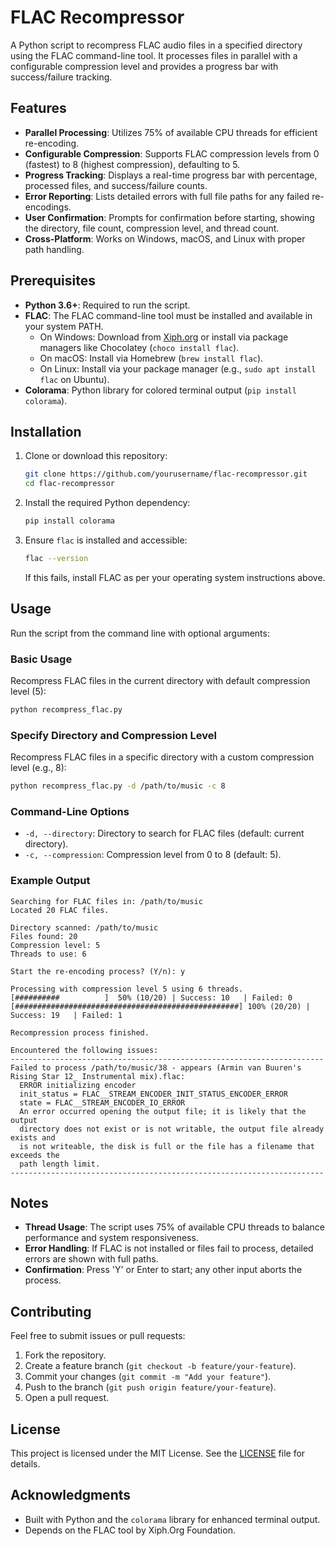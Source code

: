 # FLAC Recompressor

A Python script to recompress FLAC audio files in a specified directory using the FLAC command-line tool. It processes files in parallel with a configurable compression level and provides a progress bar with success/failure tracking.

## Features

- **Parallel Processing**: Utilizes 75% of available CPU threads for efficient re-encoding.
- **Configurable Compression**: Supports FLAC compression levels from 0 (fastest) to 8 (highest compression), defaulting to 5.
- **Progress Tracking**: Displays a real-time progress bar with percentage, processed files, and success/failure counts.
- **Error Reporting**: Lists detailed errors with full file paths for any failed re-encodings.
- **User Confirmation**: Prompts for confirmation before starting, showing the directory, file count, compression level, and thread count.
- **Cross-Platform**: Works on Windows, macOS, and Linux with proper path handling.

## Prerequisites

- **Python 3.6+**: Required to run the script.
- **FLAC**: The FLAC command-line tool must be installed and available in your system PATH.
  - On Windows: Download from [Xiph.org](https://xiph.org/flac/download.html) or install via package managers like Chocolatey (`choco install flac`).
  - On macOS: Install via Homebrew (`brew install flac`).
  - On Linux: Install via your package manager (e.g., `sudo apt install flac` on Ubuntu).
- **Colorama**: Python library for colored terminal output (`pip install colorama`).

## Installation

1. Clone or download this repository:
   ```bash
   git clone https://github.com/yourusername/flac-recompressor.git
   cd flac-recompressor
   ```
2. Install the required Python dependency:
   ```bash
   pip install colorama
   ```
3. Ensure `flac` is installed and accessible:
   ```bash
   flac --version
   ```
   If this fails, install FLAC as per your operating system instructions above.

## Usage

Run the script from the command line with optional arguments:

### Basic Usage
Recompress FLAC files in the current directory with default compression level (5):
```bash
python recompress_flac.py
```

### Specify Directory and Compression Level
Recompress FLAC files in a specific directory with a custom compression level (e.g., 8):
```bash
python recompress_flac.py -d /path/to/music -c 8
```

### Command-Line Options
- `-d, --directory`: Directory to search for FLAC files (default: current directory).
- `-c, --compression`: Compression level from 0 to 8 (default: 5).

### Example Output
```
Searching for FLAC files in: /path/to/music
Located 20 FLAC files.

Directory scanned: /path/to/music
Files found: 20
Compression level: 5
Threads to use: 6

Start the re-encoding process? (Y/n): y

Processing with compression level 5 using 6 threads.
[##########          ]  50% (10/20) | Success: 10   | Failed: 0   
[##################################################] 100% (20/20) | Success: 19   | Failed: 1   

Recompression process finished.

Encountered the following issues:
----------------------------------------------------------------------
Failed to process /path/to/music/38 - appears (Armin van Buuren's Rising Star 12_ Instrumental mix).flac:
  ERROR initializing encoder
  init_status = FLAC__STREAM_ENCODER_INIT_STATUS_ENCODER_ERROR
  state = FLAC__STREAM_ENCODER_IO_ERROR
  An error occurred opening the output file; it is likely that the output
  directory does not exist or is not writable, the output file already exists and
  is not writeable, the disk is full or the file has a filename that exceeds the
  path length limit.
----------------------------------------------------------------------
```

## Notes

- **Thread Usage**: The script uses 75% of available CPU threads to balance performance and system responsiveness.
- **Error Handling**: If FLAC is not installed or files fail to process, detailed errors are shown with full paths.
- **Confirmation**: Press 'Y' or Enter to start; any other input aborts the process.

## Contributing

Feel free to submit issues or pull requests:
1. Fork the repository.
2. Create a feature branch (`git checkout -b feature/your-feature`).
3. Commit your changes (`git commit -m "Add your feature"`).
4. Push to the branch (`git push origin feature/your-feature`).
5. Open a pull request.

## License

This project is licensed under the MIT License. See the [LICENSE](LICENSE) file for details.

## Acknowledgments

- Built with Python and the `colorama` library for enhanced terminal output.
- Depends on the FLAC tool by Xiph.Org Foundation.